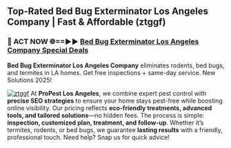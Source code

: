 ## Top-Rated Bed Bug Exterminator Los Angeles Company | Fast & Affordable (ztggf)

<h3>🐜 ACT NOW 🌐==►► <a href="https://tinyurl.com/yc7vsfwc" rel="nofollow">Bed Bug Exterminator Los Angeles Company Special Deals</a></h3>

**Bed Bug Exterminator Los Angeles Company** eliminates rodents, bed bugs, and termites in LA homes. Get free inspections + same-day service. New Solutions 2025!

[![ztggf](https://i.imgur.com/1VzRXn8.jpeg)](https://tinyurl.com/yc7vsfwc)
At **ProPest Los Angeles**, we combine expert pest control with **precise SEO strategies** to ensure your home stays pest-free while boosting online visibility. Our pricing reflects **eco-friendly treatments, advanced tools, and tailored solutions**—no hidden fees. The process is simple: **inspection, customized plan, treatment, and follow-up**. Whether it’s termites, rodents, or bed bugs, we guarantee **lasting results** with a friendly, professional touch. Need help? Snap us for quick advice!
